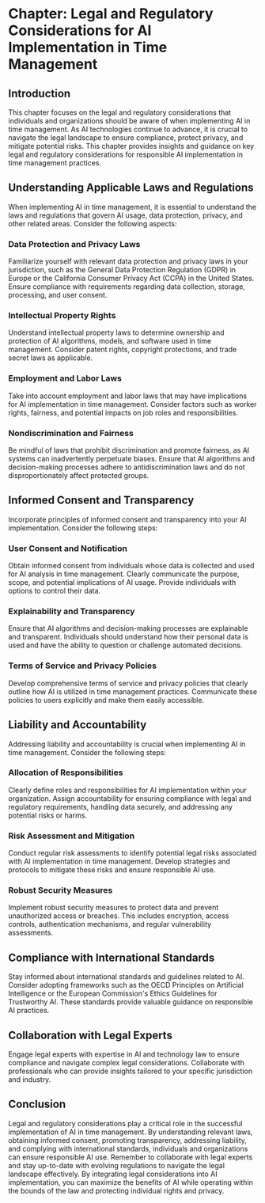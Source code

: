 Chapter: Legal and Regulatory Considerations for AI Implementation in Time Management
=====================================================================================

Introduction
------------

This chapter focuses on the legal and regulatory considerations that individuals and organizations should be aware of when implementing AI in time management. As AI technologies continue to advance, it is crucial to navigate the legal landscape to ensure compliance, protect privacy, and mitigate potential risks. This chapter provides insights and guidance on key legal and regulatory considerations for responsible AI implementation in time management practices.

Understanding Applicable Laws and Regulations
---------------------------------------------

When implementing AI in time management, it is essential to understand the laws and regulations that govern AI usage, data protection, privacy, and other related areas. Consider the following aspects:

### Data Protection and Privacy Laws

Familiarize yourself with relevant data protection and privacy laws in your jurisdiction, such as the General Data Protection Regulation (GDPR) in Europe or the California Consumer Privacy Act (CCPA) in the United States. Ensure compliance with requirements regarding data collection, storage, processing, and user consent.

### Intellectual Property Rights

Understand intellectual property laws to determine ownership and protection of AI algorithms, models, and software used in time management. Consider patent rights, copyright protections, and trade secret laws as applicable.

### Employment and Labor Laws

Take into account employment and labor laws that may have implications for AI implementation in time management. Consider factors such as worker rights, fairness, and potential impacts on job roles and responsibilities.

### Nondiscrimination and Fairness

Be mindful of laws that prohibit discrimination and promote fairness, as AI systems can inadvertently perpetuate biases. Ensure that AI algorithms and decision-making processes adhere to antidiscrimination laws and do not disproportionately affect protected groups.

Informed Consent and Transparency
---------------------------------

Incorporate principles of informed consent and transparency into your AI implementation. Consider the following steps:

### User Consent and Notification

Obtain informed consent from individuals whose data is collected and used for AI analysis in time management. Clearly communicate the purpose, scope, and potential implications of AI usage. Provide individuals with options to control their data.

### Explainability and Transparency

Ensure that AI algorithms and decision-making processes are explainable and transparent. Individuals should understand how their personal data is used and have the ability to question or challenge automated decisions.

### Terms of Service and Privacy Policies

Develop comprehensive terms of service and privacy policies that clearly outline how AI is utilized in time management practices. Communicate these policies to users explicitly and make them easily accessible.

Liability and Accountability
----------------------------

Addressing liability and accountability is crucial when implementing AI in time management. Consider the following steps:

### Allocation of Responsibilities

Clearly define roles and responsibilities for AI implementation within your organization. Assign accountability for ensuring compliance with legal and regulatory requirements, handling data securely, and addressing any potential risks or harms.

### Risk Assessment and Mitigation

Conduct regular risk assessments to identify potential legal risks associated with AI implementation in time management. Develop strategies and protocols to mitigate these risks and ensure responsible AI use.

### Robust Security Measures

Implement robust security measures to protect data and prevent unauthorized access or breaches. This includes encryption, access controls, authentication mechanisms, and regular vulnerability assessments.

Compliance with International Standards
---------------------------------------

Stay informed about international standards and guidelines related to AI. Consider adopting frameworks such as the OECD Principles on Artificial Intelligence or the European Commission's Ethics Guidelines for Trustworthy AI. These standards provide valuable guidance on responsible AI practices.

Collaboration with Legal Experts
--------------------------------

Engage legal experts with expertise in AI and technology law to ensure compliance and navigate complex legal considerations. Collaborate with professionals who can provide insights tailored to your specific jurisdiction and industry.

Conclusion
----------

Legal and regulatory considerations play a critical role in the successful implementation of AI in time management. By understanding relevant laws, obtaining informed consent, promoting transparency, addressing liability, and complying with international standards, individuals and organizations can ensure responsible AI use. Remember to collaborate with legal experts and stay up-to-date with evolving regulations to navigate the legal landscape effectively. By integrating legal considerations into AI implementation, you can maximize the benefits of AI while operating within the bounds of the law and protecting individual rights and privacy.

